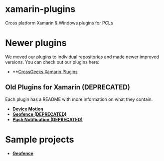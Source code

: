 xamarin-plugins
===============

Cross platform Xamarin & Windows plugins for PCLs

# Newer plugins 

We moved our plugins to individual repositories and made newer improved versions. You can check out our plugins here:

* **[CrossGeeks Xamarin Plugins ](https://github.com/CrossGeeks/Xamarin.Plugins)


## Old Plugins for Xamarin (DEPRECATED)

Each plugin has a README with more information on what they contain.
* **[Device Motion](https://github.com/rdelrosario/xamarin-plugins/tree/master/DeviceMotion)**
* **[Geofence (DEPRECATED)](https://github.com/domaven/xamarin-plugins/tree/master/Geofence)**
* **[Push Notification (DEPRECATED)](https://github.com/rdelrosario/xamarin-plugins/tree/master/PushNotification)** 

# Sample projects
* **[Geofence](https://github.com/domaven/xamarin-plugins/tree/master/Samples/Geofence)**
